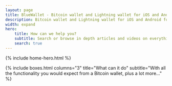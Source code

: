 ```yaml
---
layout: page
title: BlueWallet - Bitcoin wallet and Lightning wallet for iOS and Android
description: Bitcoin wallet and Lightning wallet for iOS and Android focus on security and UX. Open source, Segwit and HD wallets, lightning network, plausible deniability, replace by fee and full encryption
width: expand
hero:
    title: How can we help you?
    subtitle: Search or browse in depth articles and videos on everything on Docs Jekyll theme, from basic theme setup to customisation and development
    search: true
---
```


{% include home-hero.html %}

{% include boxes.html columns="3" title="What can it do" subtitle="With all the functionality you would expect from a Bitcoin wallet, plus a lot more..." %}



<!--
{% include featured.html tag="featured" title="Popular Articles" subtitle="Selected featured articles to get you started fast in Jekyll" %}

{% include videos.html columns="2" title="Video Tutorials" subtitle="Watch screencasts to get you started fast with Jekyll" %}

{% include faqs.html multiple="true" title="Frequently asked questions" category="presale" subtitle="Find quicke answers to frequent pre-sale questions asked by customers" %}


{% include team.html authors="evan, john, sara, alex, tom, daniel" title="We are here to help" subtitle="Our team is just an email away ready to answer your questions" %}


{% include cta.html title="Didn't find an answer?" button_text="Contact Us" button_url="/contact/" subtitle="Get in touch with us for details on setup and additional custom services pricing" %}
-->
